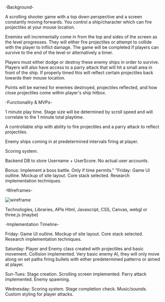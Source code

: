 -Background-

A scrolling shooter game with a top down perspective and a screen constantly moving forwards. You control a ship/character which can fire projectiles at your mouse location. 

Enemies will incrementally come in from the top and sides of the screen as the level progresses. They will either fire projectiles or attempt to collide with the player to inflict damage. The game will be completed if players can survive to the end of the level or alternatively a timer.

Players must either dodge or destroy these enemy ships in order to survive. Players will also have access to a parry attack that will hit a small area in front of the ship. If properly timed this will reflect certain projectiles back towards their mouse location. 

Points will be earned for enemies destroyed, projectiles reflected, and how close projectiles come within player's ship hitbox.

-Functionality & MVPs-

1 minute play time. Stage size will be determined by scroll speed and will correlate to the 1 minute total playtime.

A controllable ship with ability to fire projectiles and a parry attack to reflect projectiles.

Enemy ships coming in at predetermined intervals firing at player.

Scoring system.

Backend DB to store Username + UserScore. No actual user accounts.

Bonus: Implement a boss battle. Only if time permits."		"Friday: Game UI outline. Mockup of site layout. Core stack selected. Research implementation techniques.


-Wireframes-

![wireframe](https://user-images.githubusercontent.com/24663645/131952075-ce52c62a-bac5-457e-b4d6-d9043a4b04ba.png)

Technologies, Libraries, APIs
Html, Javascript, CSS, Canvas, webgl or three.js (maybe)

-Implementation Timeline-

Friday: Game UI outline. Mockup of site layout. Core stack selected. Research implementation techniques.

Saturday: Player and Enemy class created with projectiles and basic movement. Collision implemented. Very basic enemy AI, they will only move along on set paths firing bullets with either predetermined patterns or aimed at player.

Sun-Tues: Stage creation. Scrolling screen implemented. Parry attack implemented. Enemy spawning. 

Wednesday: Scoring system. Stage completion check. Music/sounds. Custom styling for player attacks. 
